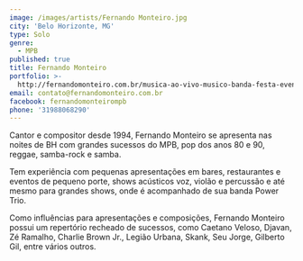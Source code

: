 ```yaml
---
image: /images/artists/Fernando Monteiro.jpg
city: 'Belo Horizonte, MG'
type: Solo
genre:
  - MPB
published: true
title: Fernando Monteiro
portfolio: >-
  http://fernandomonteiro.com.br/musica-ao-vivo-musico-banda-festa-evento-bh-videos/
email: contato@fernandomonteiro.com.br
facebook: fernandomonteirompb
phone: '31988068290'
---
```

Cantor e compositor desde 1994, Fernando Monteiro se apresenta nas noites de BH com grandes sucessos do MPB, pop dos anos 80 e 90, reggae, samba-rock e samba.

Tem experiência com pequenas apresentações em bares, restaurantes e eventos de pequeno porte, shows acústicos voz, violão e percussão e até mesmo para grandes shows, onde é acompanhado de sua banda Power Trio.

Como influências para apresentações e composições, Fernando Monteiro possui um repertório recheado de sucessos, como Caetano Veloso, Djavan, Zé Ramalho, Charlie Brown Jr., Legião Urbana, Skank, Seu Jorge, Gilberto Gil, entre vários outros.
